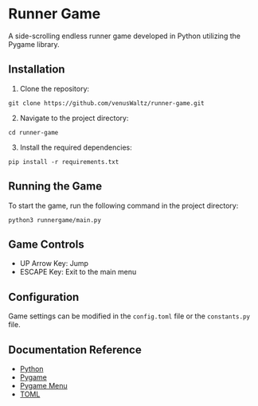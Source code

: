 # Runner Game

A side-scrolling endless runner game developed in Python utilizing the Pygame library.

## Installation
1. Clone the repository:
```
git clone https://github.com/venusWaltz/runner-game.git
```

2. Navigate to the project directory:
```
cd runner-game
```

3. Install the required dependencies:
```
pip install -r requirements.txt
```

## Running the Game
To start the game, run the following command in the project directory:
```
python3 runnergame/main.py
```

## Game Controls
+ UP Arrow Key: Jump
+ ESCAPE Key: Exit to the main menu

## Configuration
Game settings can be modified in the `config.toml` file or the `constants.py` file.

## Documentation Reference
+ [Python](https://docs.python.org/3/)
+ [Pygame](https://www.pygame.org/wiki/GettingStarted)
+ [Pygame Menu](https://pygame-menu.readthedocs.io/en/latest/)
+ [TOML](https://pypi.org/project/toml/)